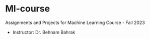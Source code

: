 # Ml-course
Assignments and Projects for Machine Learning Course - Fall 2023
- Instructor: Dr. Behnam Bahrak
